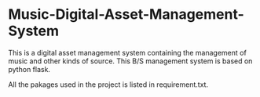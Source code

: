 # Music-Digital-Asset-Management-System
This is a  digital asset management system containing the management of music and other kinds of source.
This B/S management system is based on python flask. 

All the pakages used in the project is listed in requirement.txt.

